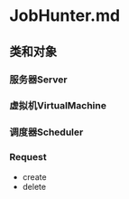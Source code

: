 # JobHunter.md
## 类和对象
### 服务器Server
### 虚拟机VirtualMachine
### 调度器Scheduler
### Request
* create
* delete
####

